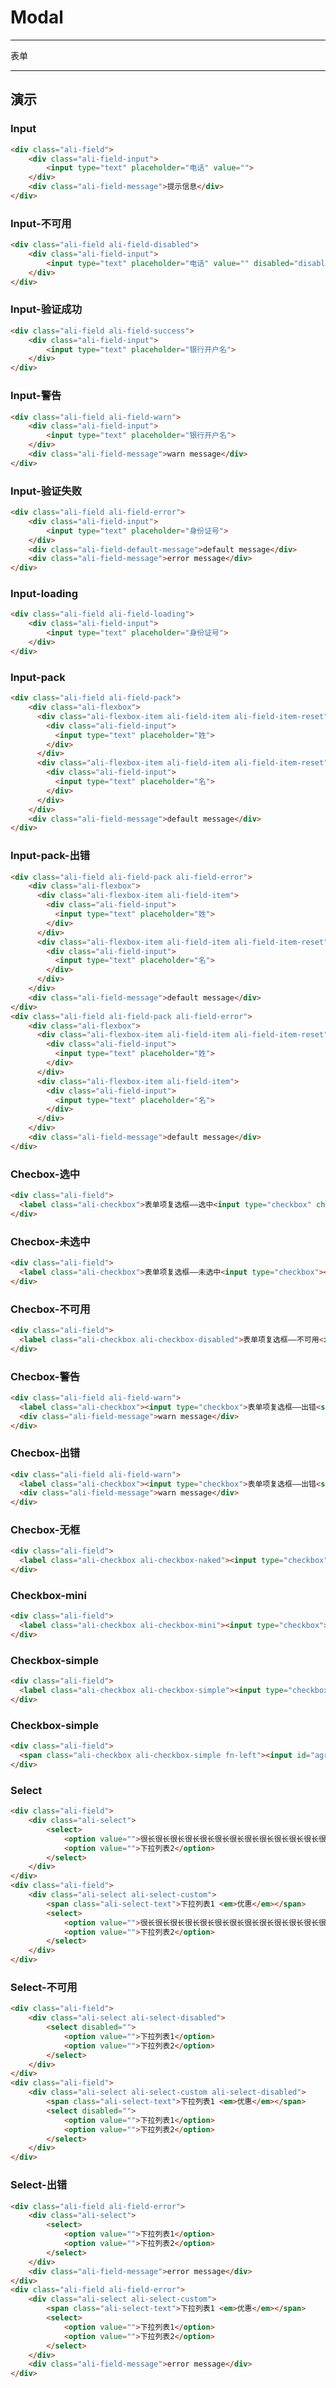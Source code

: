 # Modal

---

表单

---

<link type="text/css" rel="stylesheet" media="screen" href="src/base.css">
<link type="text/css" rel="stylesheet" media="screen" href="src/form.css">

## 演示

### Input
````html
<div class="ali-field">
    <div class="ali-field-input">
        <input type="text" placeholder="电话" value="">
    </div>
    <div class="ali-field-message">提示信息</div>
</div>
````

### Input-不可用
````html
<div class="ali-field ali-field-disabled">
    <div class="ali-field-input">
        <input type="text" placeholder="电话" value="" disabled="disabled">
    </div>
</div>
````

### Input-验证成功
````html
<div class="ali-field ali-field-success">
    <div class="ali-field-input">
        <input type="text" placeholder="银行开户名">
    </div>
</div>
````

### Input-警告
````html
<div class="ali-field ali-field-warn">
    <div class="ali-field-input">
        <input type="text" placeholder="银行开户名">
    </div>
    <div class="ali-field-message">warn message</div>
</div>
````

### Input-验证失败
````html
<div class="ali-field ali-field-error">
    <div class="ali-field-input">
        <input type="text" placeholder="身份证号">
    </div>
    <div class="ali-field-default-message">default message</div>
    <div class="ali-field-message">error message</div>
</div>
````

### Input-loading
````html
<div class="ali-field ali-field-loading">
    <div class="ali-field-input">
        <input type="text" placeholder="身份证号">
    </div>
</div>
````

### Input-pack
````html
<div class="ali-field ali-field-pack">
    <div class="ali-flexbox">
      <div class="ali-flexbox-item ali-field-item ali-field-item-reset">
        <div class="ali-field-input">
          <input type="text" placeholder="姓">
        </div>
      </div>
      <div class="ali-flexbox-item ali-field-item ali-field-item-reset">
        <div class="ali-field-input">
          <input type="text" placeholder="名">
        </div>
      </div>
    </div>
    <div class="ali-field-message">default message</div>
</div>
````

### Input-pack-出错
````html
<div class="ali-field ali-field-pack ali-field-error">
    <div class="ali-flexbox">
      <div class="ali-flexbox-item ali-field-item">
        <div class="ali-field-input">
          <input type="text" placeholder="姓">
        </div>
      </div>
      <div class="ali-flexbox-item ali-field-item ali-field-item-reset">
        <div class="ali-field-input">
          <input type="text" placeholder="名">
        </div>
      </div>
    </div>
    <div class="ali-field-message">default message</div>
</div>
<div class="ali-field ali-field-pack ali-field-error">
    <div class="ali-flexbox">
      <div class="ali-flexbox-item ali-field-item ali-field-item-reset">
        <div class="ali-field-input">
          <input type="text" placeholder="姓">
        </div>
      </div>
      <div class="ali-flexbox-item ali-field-item">
        <div class="ali-field-input">
          <input type="text" placeholder="名">
        </div>
      </div>
    </div>
    <div class="ali-field-message">default message</div>
</div>
````

### Checbox-选中
````html
<div class="ali-field">
  <label class="ali-checkbox">表单项复选框——选中<input type="checkbox" checked="checked"><span class="ali-icon icon-check"></span></label>
</div>
````

### Checbox-未选中
````html
<div class="ali-field">
  <label class="ali-checkbox">表单项复选框——未选中<input type="checkbox"><span class="ali-icon icon-check"></span></label>
</div>
````

### Checbox-不可用
````html
<div class="ali-field">
  <label class="ali-checkbox ali-checkbox-disabled">表单项复选框——不可用<input type="checkbox" disabled="disabled"><span class="ali-icon icon-check"></span></label>
</div>
````

### Checbox-警告
````html
<div class="ali-field ali-field-warn">
  <label class="ali-checkbox"><input type="checkbox">表单项复选框——出错<span class="ali-icon icon-check"></span></label>
  <div class="ali-field-message">warn message</div>
</div>
````

### Checbox-出错
````html
<div class="ali-field ali-field-warn">
  <label class="ali-checkbox"><input type="checkbox">表单项复选框——出错<span class="ali-icon icon-check"></span></label>
  <div class="ali-field-message">warn message</div>
</div>
````

### Checbox-无框
````html
<div class="ali-field">
  <label class="ali-checkbox ali-checkbox-naked"><input type="checkbox">表单项复选框——无框<span class="ali-icon icon-check"></span></label>
</div>
````

### Checkbox-mini
````html
<div class="ali-field">
  <label class="ali-checkbox ali-checkbox-mini"><input type="checkbox"><span class="ali-icon icon-check"></span>当日累积消费≤200元可免输密码</label>
</div>
````

### Checkbox-simple
````html
<div class="ali-field">
  <label class="ali-checkbox ali-checkbox-simple"><input type="checkbox"><span class="ali-icon icon-check"></span>同意《信用支付服务合同》</label>
</div>
````

### Checkbox-simple
````html
<div class="ali-field">
  <span class="ali-checkbox ali-checkbox-simple fn-left"><input id="agree" type="checkbox"><span class="ali-icon icon-check"></span></span><label for="agree">同意《信用支付服务合同》<a href="http://www.baidu.com">链接</a></label>
</div>
````

### Select
````html
<div class="ali-field">
    <div class="ali-select">
        <select>
            <option value="">很长很长很长很长很长很长很长很长很长很长很长很长很长下拉列表1</option>
            <option value="">下拉列表2</option>
        </select>
    </div>
</div>
<div class="ali-field">
    <div class="ali-select ali-select-custom">
        <span class="ali-select-text">下拉列表1 <em>优惠</em></span>
        <select>
            <option value="">很长很长很长很长很长很长很长很长很长很长很长很长很长下拉列表1</option>
            <option value="">下拉列表2</option>
        </select>
    </div>
</div>
````

### Select-不可用
````html
<div class="ali-field">
    <div class="ali-select ali-select-disabled">
        <select disabled="">
            <option value="">下拉列表1</option>
            <option value="">下拉列表2</option>
        </select>
    </div>
</div>
<div class="ali-field">
    <div class="ali-select ali-select-custom ali-select-disabled">
        <span class="ali-select-text">下拉列表1 <em>优惠</em></span>
        <select disabled="">
            <option value="">下拉列表1</option>
            <option value="">下拉列表2</option>
        </select>
    </div>
</div>
````

### Select-出错
````html
<div class="ali-field ali-field-error">
    <div class="ali-select">
        <select>
            <option value="">下拉列表1</option>
            <option value="">下拉列表2</option>
        </select>
    </div>
    <div class="ali-field-message">error message</div>
</div>
<div class="ali-field ali-field-error">
    <div class="ali-select ali-select-custom">
        <span class="ali-select-text">下拉列表1 <em>优惠</em></span>
        <select>
            <option value="">下拉列表1</option>
            <option value="">下拉列表2</option>
        </select>
    </div>
    <div class="ali-field-message">error message</div>
</div>
````


<script type="text/javascript">
window.addEventListener('load', function () {
    var interval = 500, begin = Date.now(), img = new Image(), timer = setTimeout(handler, interval);
    window.removeEventListener('load', arguments.callee);
    img.addEventListener('load', handler, false);
    img.src = 'https://i.alipayobjects.com/e/201305/Q9jNoeIir.gif?t=' + begin;

    function handler() {
        clearTimeout(timer);
        img.removeEventListener('load', handler);
        //响应在500ms以内算高速网络 高清（HD）标清（SD）
        document.body.className = (document.body.className + (Date.now() - begin < interval ? ' ali-hd' : ' ali-sd')).trim();
    }
}, false);
</script>
